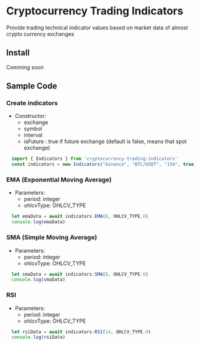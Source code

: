 # Cryptocurrency Trading Indicators
Provide trading technical indicator values based on market data of almost crypto currency exchanges


## Install

Comming soon

## Sample Code
### Create indicators
  - Constructor:
    - exchange
    - symbol
    - interval
    - isFuture : true if future exchange (default is false, means that spot exchange)
```javascript
  import { Indicators } from 'cryptocurrency-trading-indicators'
  const indicators = new Indicators("binance", "BTC/USDT", "15m", true)
```

### EMA (Exponential Moving Average)
  - Parameters:
    - period: integer
    - ohlcvType: OHLCV_TYPE
```javascript
  let emaData = await indicators.EMA(8, OHLCV_TYPE.O)
  console.log(emaData)
```

### SMA (Simple Moving Average)
  - Parameters:
    - period: integer
    - ohlcvType: OHLCV_TYPE
```javascript
  let smaData = await indicators.SMA(8, OHLCV_TYPE.O)
  console.log(smaData)
```

### RSI
  - Parameters:
    - period: integer
    - ohlcvType: OHLCV_TYPE
```javascript
  let rsiData = await indicators.RSI(14, OHLCV_TYPE.O)
  console.log(rsiData)
```